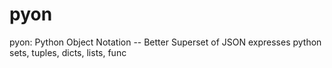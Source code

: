 # pyon
pyon: Python Object Notation -- Better Superset of JSON expresses python sets, tuples, dicts, lists, func
